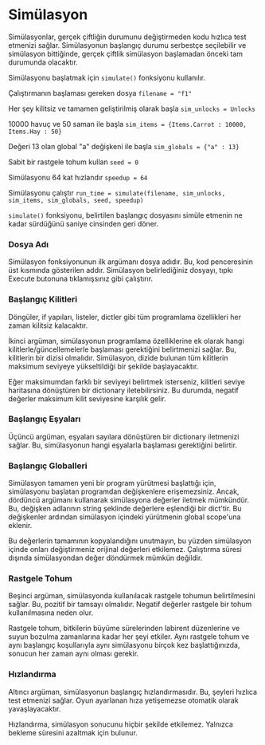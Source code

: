# Simülasyon

Simülasyonlar, gerçek çiftliğin durumunu değiştirmeden kodu hızlıca test etmenizi sağlar. Simülasyonun başlangıç durumu serbestçe seçilebilir ve simülasyon bittiğinde, gerçek çiftlik simülasyon başlamadan önceki tam durumunda olacaktır.

Simülasyonu başlatmak için `simulate()` fonksiyonu kullanılır.

Çalıştırmanın başlaması gereken dosya
`filename = "f1"`

Her şey kilitsiz ve tamamen geliştirilmiş olarak başla
`sim_unlocks = Unlocks`

10000 havuç ve 50 saman ile başla
`sim_items = {Items.Carrot : 10000, Items.Hay : 50}`

Değeri 13 olan global "a" değişkeni ile başla
`sim_globals = {"a" : 13}`

Sabit bir rastgele tohum kullan
`seed = 0`

Simülasyonu 64 kat hızlandır
`speedup = 64`

Simülasyonu çalıştır
`run_time = simulate(filename, sim_unlocks, sim_items, sim_globals, seed, speedup)`

`simulate()` fonksiyonu, belirtilen başlangıç dosyasını simüle etmenin ne kadar sürdüğünü saniye cinsinden geri döner.

### Dosya Adı
Simülasyon fonksiyonunun ilk argümanı dosya adıdır. Bu, kod penceresinin üst kısmında gösterilen addır. Simülasyon belirlediğiniz dosyayı, tıpkı Execute butonuna tıklamışsınız gibi çalıştırır.

### Başlangıç Kilitleri
Döngüler, if yapıları, listeler, dictler gibi tüm programlama özellikleri her zaman kilitsiz kalacaktır.

İkinci argüman, simülasyonun programlama özelliklerine ek olarak hangi kilitlerle/güncellemelerle başlaması gerektiğini belirtmenizi sağlar. Bu, kilitlerin bir dizisi olmalıdır. Simülasyon, dizide bulunan tüm kilitlerin maksimum seviyeye yükseltildiği bir şekilde başlayacaktır.

Eğer maksimumdan farklı bir seviyeyi belirtmek isterseniz, kilitleri seviye haritasına dönüştüren bir dictionary iletebilirsiniz. Bu durumda, negatif değerler maksimum kilit seviyesine karşılık gelir.

### Başlangıç Eşyaları
Üçüncü argüman, eşyaları sayılara dönüştüren bir dictionary iletmenizi sağlar. Bu, simülasyonun hangi eşyalarla başlaması gerektiğini belirtir.

### Başlangıç Globalleri
Simülasyon tamamen yeni bir program yürütmesi başlattığı için, simülasyonu başlatan programdan değişkenlere erişemezsiniz. Ancak, dördüncü argümanı kullanarak simülasyona değerler iletmek mümkündür. Bu, değişken adlarının string şeklinde değerlere eşlendiği bir dict'tir. Bu değişkenler ardından simülasyon içindeki yürütmenin global scope'una eklenir.

Bu değerlerin tamamının kopyalandığını unutmayın, bu yüzden simülasyon içinde onları değiştirmeniz orijinal değerleri etkilemez. Çalıştırma süresi dışında simülasyondan değer döndürmek mümkün değildir.

### Rastgele Tohum 
Beşinci argüman, simülasyonda kullanılacak rastgele tohumun belirtilmesini sağlar. Bu, pozitif bir tamsayı olmalıdır. Negatif değerler rastgele bir tohum kullanılmasına neden olur.

Rastgele tohum, bitkilerin büyüme sürelerinden labirent düzenlerine ve suyun bozulma zamanlarına kadar her şeyi etkiler. Aynı rastgele tohum ve aynı başlangıç koşullarıyla aynı simülasyonu birçok kez başlattığınızda, sonucun her zaman aynı olması gerekir.

### Hızlandırma
Altıncı argüman, simülasyonun başlangıç hızlandırmasıdır. Bu, şeyleri hızlıca test etmenizi sağlar. Oyun ayarlanan hıza yetişemezse otomatik olarak yavaşlayacaktır.

Hızlandırma, simülasyon sonucunu hiçbir şekilde etkilemez. Yalnızca bekleme süresini azaltmak için bulunur.